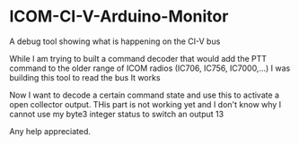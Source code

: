 # ICOM-CI-V-Arduino-Monitor
A debug tool showing what is happening on the CI-V bus

While I am trying to built a command decoder that would add the PTT command to the older range of ICOM radios (IC706, IC756, IC7000,...)
I was building this tool to read the bus
It works

Now I want to decode a certain command state and use this to activate a open collector output.
THis part is not working yet and I don't know why I cannot use my byte3 integer status to switch an output 13

Any help appreciated.
